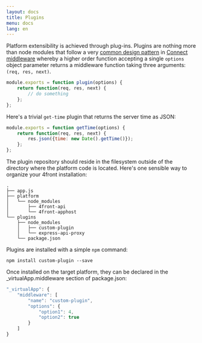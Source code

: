```yaml
---
layout: docs
title: Plugins
menu: docs
lang: en
---
```


Platform extensibility is achieved through plug-ins. Plugins are nothing more than node modules that follow a very [common design pattern](http://bites.goodeggs.com/posts/export-this/#higher_order_function) in [Connect middleware](http://www.senchalabs.com/connect) whereby a higher order function accepting a single `options` object parameter returns a middleware function taking three arguments: `(req, res, next)`. 

~~~js
module.exports = function plugin(options) {
	return function(req, res, next) {
		// do something
	};
};
~~~

Here's a trivial `get-time` plugin that returns the server time as JSON:

~~~js
module.exports = function getTime(options) {
	return function(req, res, next) {
		res.json({time: new Date().getTime()});
	};
};
~~~

The plugin repository should reside in the filesystem outside of the directory where the platform code is located. Here's one sensible way to organize your 4front installation:

~~~
.
├── app.js
├── platform
│   └── node_modules
│       ├── 4front-api
│       └── 4front-apphost
└── plugins
    ├── node_modules
    │   ├── custom-plugin
    │   └── express-api-proxy
    └── package.json
~~~

Plugins are installed with a simple `npm` command:

~~~
npm install custom-plugin --save
~~~

Once installed on the target platform, they can be declared in the _virtualApp.middleware section of package.json:

~~~js
"_virtualApp": {
	"middleware": [
		"name": "custom-plugin",
		"options": {
			"option1": 4,
			"option2": true
		}
	]
}
~~~